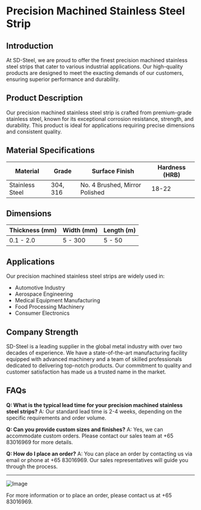 # Precision Machined Stainless Steel Strip

## Introduction
At SD-Steel, we are proud to offer the finest precision machined stainless steel strips that cater to various industrial applications. Our high-quality products are designed to meet the exacting demands of our customers, ensuring superior performance and durability.

## Product Description
Our precision machined stainless steel strip is crafted from premium-grade stainless steel, known for its exceptional corrosion resistance, strength, and durability. This product is ideal for applications requiring precise dimensions and consistent quality.

## Material Specifications
| Material | Grade | Surface Finish | Hardness (HRB) |
|----------|-------|----------------|----------------|
| Stainless Steel | 304, 316 | No. 4 Brushed, Mirror Polished | 18-22 |

## Dimensions
| Thickness (mm) | Width (mm) | Length (m) |
|----------------|------------|------------|
| 0.1 - 2.0      | 5 - 300    | 5 - 50     |

## Applications
Our precision machined stainless steel strips are widely used in:
- Automotive Industry
- Aerospace Engineering
- Medical Equipment Manufacturing
- Food Processing Machinery
- Consumer Electronics

## Company Strength
SD-Steel is a leading supplier in the global metal industry with over two decades of experience. We have a state-of-the-art manufacturing facility equipped with advanced machinery and a team of skilled professionals dedicated to delivering top-notch products. Our commitment to quality and customer satisfaction has made us a trusted name in the market.

## FAQs
**Q: What is the typical lead time for your precision machined stainless steel strips?**
A: Our standard lead time is 2-4 weeks, depending on the specific requirements and order volume.

**Q: Can you provide custom sizes and finishes?**
A: Yes, we can accommodate custom orders. Please contact our sales team at +65 83016969 for more details.

**Q: How do I place an order?**
A: You can place an order by contacting us via email or phone at +65 83016969. Our sales representatives will guide you through the process.

---

![Image](https://github.com/user-attachments/assets/2567258e-e124-4816-932d-1809bd27ef0b)

For more information or to place an order, please contact us at +65 83016969.